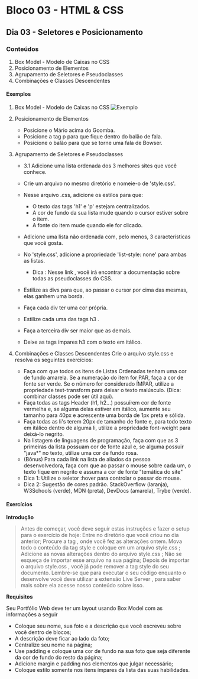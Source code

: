 # Bloco 03 - HTML & CSS
## Dia 03 - Seletores e Posicionamento

### Conteúdos
1. Box Model - Modelo de Caixas no CSS
2. Posicionamento de Elementos
3. Agrupamento de Seletores e Pseudoclasses
4. Combinações e Classes Descendentes

#### Exemplos

1. Box Model - Modelo de Caixas no CSS
![Exemplo](https://s3.us-east-2.amazonaws.com/assets.app.betrybe.com/fundamentals/html-css/images/css-box-model-example-a9ff30a667b5b5ac7e412931ed9b2afc.png)

2. Posicionamento de Elementos
    - Posicione o Mário acima do Goomba.
    - Posicione a tag p para que fique dentro do balão de fala.
    - Posicione o balão para que se torne uma fala de Bowser.

3. Agrupamento de Seletores e Pseudoclasses
    - 3.1 Adicione uma lista ordenada dos 3 melhores sites que você conhece.
    - Crie um arquivo no mesmo diretório e nomeie-o de 'style.css'.
    - Nesse arquivo .css, adicione os estilos para que:
        - O texto das tags 'h1' e 'p' estejam centralizados.
        - A cor de fundo da sua lista mude quando o cursor estiver sobre o item.
        - A fonte do item mude quando ele for clicado.
    - Adicione uma lista não ordenada com, pelo menos, 3 características que você gosta.
    - No 'style.css', adicione a propriedade 'list-style: none' para ambas as listas.
        - Dica : Nesse link , você irá encontrar a documentação sobre todas as pseudoclasses do CSS.

    - Estilize as divs para que, ao passar o cursor por cima das mesmas, elas ganhem uma borda.
    - Faça cada div ter uma cor própria.
    - Estilize cada uma das tags h3 .
    - Faça a terceira div ser maior que as demais.
    - Deixe as tags ímpares h3 com o texto em itálico.

4. Combinações e Classes Descendentes
    Crie o arquivo style.css e resolva os seguintes exercícios:
    - Faça com que todos os itens de Listas Ordenadas tenham uma cor de fundo amarela. Se a numeração do item for PAR, faça a cor de fonte ser verde. Se o número for considerado ÍMPAR, utilize a propriedade text-transform para deixar o texto maiúsculo. (Dica: combinar classes pode ser útil aqui).
    - Faça todas as tags Header (h1, h2...) possuírem cor de fonte vermelha e, se alguma delas estiver em itálico, aumente seu tamanho para 40px e acrescente uma borda de 1px preta e sólida.
    - Faça todas as li's terem 20px de tamanho de fonte e, para todo texto em itálico dentro de alguma li, utilize a propriedade font-weight para deixá-lo negrito.
    - Na listagem de linguagens de programação, faça com que as 3 primeiras da lista possuam cor de fonte azul e, se alguma possuir "java*" no texto, utilize uma cor de fundo rosa.
    - (Bônus) Para cada link na lista de aliados da pessoa desenvolvedora, faça com que ao passar o mouse sobre cada um, o texto fique em negrito e assuma a cor de fonte "temática do site"
    - Dica 1: Utilize o seletor :hover para controlar o passar do mouse.
    - Dica 2: Sugestão de cores padrão. StackOverflow (laranja), W3Schools (verde), MDN (preta), DevDocs (amarela), Trybe (verde).

#### Exercícios

**Introdução**

> Antes de começar, você deve seguir estas instruções e fazer o setup para o exercício de hoje:
> Entre no diretório que você criou no dia anterior;
> Procure a tag <style></style> , onde você fez as alterações ontem. Mova todo o conteúdo da tag style e coloque em um arquivo style.css ;
> Adicione as novas alterações dentro do arquivo style.css ;
> Não se esqueça de importar esse arquivo na sua página;
> Depois de importar o arquivo style.css , você já pode remover a tag style do seu documento.
> Lembre-se que para executar o seu código enquanto o desenvolve você deve utilizar a extensão Live Server , para saber mais sobre ela acesse nosso conteúdo sobre isso.

**Requisitos**

Seu Portfólio Web deve ter um layout usando Box Model com as informações a seguir
- Coloque seu nome, sua foto e a descrição que você escreveu sobre você dentro de blocos;
- A descrição deve ficar ao lado da foto;
- Centralize seu nome na página;
- Use padding e coloque uma cor de fundo na sua foto que seja diferente da cor de fundo do resto da página;
- Adicione margin e padding nos elementos que julgar necessário;
- Coloque estilo somente nos itens ímpares da lista das suas habilidades.
